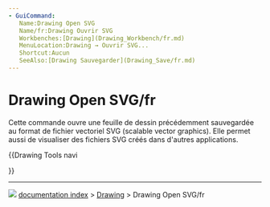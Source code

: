```yaml
---
- GuiCommand:
   Name:Drawing Open SVG
   Name/fr:Drawing Ouvrir SVG
   Workbenches:[Drawing](Drawing_Workbench/fr.md)
   MenuLocation:Drawing → Ouvrir SVG...
   Shortcut:Aucun
   SeeAlso:[Drawing Sauvegarder](Drawing_Save/fr.md)
---
```


# Drawing Open SVG/fr

Cette commande ouvre une feuille de dessin précédemment sauvegardée au format de fichier vectoriel SVG (scalable vector graphics). Elle permet aussi de visualiser des fichiers SVG créés dans d\'autres applications.








{{Drawing Tools navi

}}



---
![](images/Button_right.svg) [documentation index](../README.md) > [Drawing](Category_Drawing.md) > Drawing Open SVG/fr
